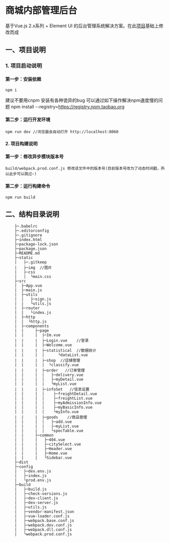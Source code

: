 # 商城内部管理后台 #
基于Vue.js 2.x系列 + Element UI 的后台管理系统解决方案。在此[项目](http://blog.gdfengshuo.com/example/work/)基础上修改而成


## 一、项目说明

### 1. 项目启动说明
#### 第一步：安装依赖

	npm i
建议不要用cnpm  安装有各种诡异的bug 可以通过如下操作解决npm速度慢的问题 npm install --registry=https://registry.npm.taobao.org
#### 第二步：运行开发环境

	npm run dev //浏览器会自动打开 http://localhost:8060

#### 2. 项目构建说明

#### 第一步：修改异步模块版本号

	build/webpack.prod.conf.js 修改该文件中的版本号(目前版本号改为了动态时间戳，所以此步可以跳过~)
#### 第二步：运行构建命令

	npm run build


## 二、结构目录说明

		├─.babelrc
		├─.editorconfig
		├─.gitignore
		├─index.html
		├─package-lock.json
		├─package.json
		├─README.md
		├─static
		|   ├─.gitkeep
		|   ├─img  //图片
		|   ├─css
		|   |  └main.css
		├─src
		|  ├─App.vue
		|  ├─main.js
		|  ├─utils
		|  |   ├─sign.js
		|  |   └utils.js
		|  ├─router
		|  |   └index.js
		|  ├─http
		|  |  └http.js
		|  ├─components
		|  |     ├─page
		|  |     |  ├─Im.vue
		|  |     |  ├─Login.vue    //登录
		|  |     |  ├─Welcome.vue
		|  |     |  ├─statistical  //数据统计
		|  |     |  |      └dataList.vue
		|  |     |  ├─shop  //店铺管理
		|  |     |  |  └classify.vue
		|  |     |  ├─order   //订单管理
		|  |     |  |   ├─delivery.vue
		|  |     |  |   ├─myDetail.vue
		|  |     |  |   └myList.vue
		|  |     |  ├─infoSet   //信息设置
		|  |     |  |    ├─freightDetail.vue
		|  |     |  |    ├─freightList.vue
		|  |     |  |    ├─myAdmissionInfo.vue
		|  |     |  |    ├─myBasicInfo.vue
		|  |     |  |    └myInfo.vue
		|  |     |  ├─goods    //商品管理
		|  |     |  |   ├─add.vue
		|  |     |  |   ├─myList.vue
		|  |     |  |   └specTable.vue
		|  |     ├─common
		|  |     |   ├─404.vue
		|  |     |   ├─citySelect.vue
		|  |     |   ├─Header.vue
		|  |     |   ├─Home.vue
		|  |     |   └Sidebar.vue
		├─dist
		├─config
		|   ├─dev.env.js
		|   ├─index.js
		|   └prod.env.js
		├─build
		|   ├─build.js
		|   ├─check-versions.js
		|   ├─dev-client.js
		|   ├─dev-server.js
		|   ├─utils.js
		|   ├─vendor-manifest.json
		|   ├─vue-loader.conf.js
		|   ├─webpack.base.conf.js
		|   ├─webpack.dev.conf.js
		|   ├─webpack.dll.conf.js
		|   └webpack.prod.conf.js



